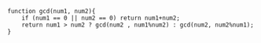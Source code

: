     function gcd(num1, num2){
        if (num1 == 0 || num2 == 0) return num1+num2;
        return num1 > num2 ? gcd(num2 , num1%num2) : gcd(num2, num2%num1);
    }
    